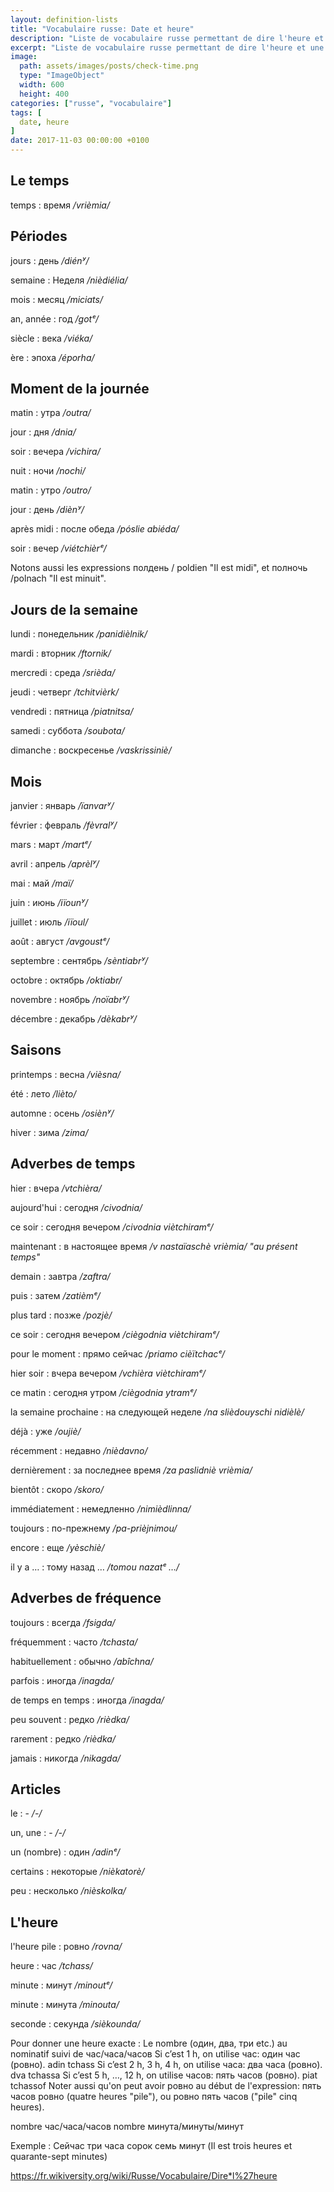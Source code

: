 ```yaml
---
layout: definition-lists
title: "Vocabulaire russe: Date et heure"
description: "Liste de vocabulaire russe permettant de dire l'heure et une date."
excerpt: "Liste de vocabulaire russe permettant de dire l'heure et une date."
image:
  path: assets/images/posts/check-time.png
  type: "ImageObject"
  width: 600
  height: 400
categories: ["russe", "vocabulaire"]
tags: [
  date, heure
]
date: 2017-11-03 00:00:00 +0100
---
```


## Le temps

temps
: время
*/vrièmia/*


## Périodes

jours
: день
*/diénʸ/*

semaine
: Неделя
*/nièdiélia/*

mois
: месяц
*/miciats/*

an, année
: год
*/gotᵉ/*

siècle
: века
*/viéka/*

ère
: эпоха
*/éporha/*


## Moment de la journée

matin
: утра
*/outra/*

jour
: дня
*/dnia/*

soir
: вечера
*/vichira/*

nuit
: ночи
*/nochi/*

matin
: утро
*/outro/*

jour
: день
*/diènʸ/*

après midi
: после обеда
*/pósliе abiéda/*

soir
: вечер
*/viétchièrᵉ/*



Notons aussi les expressions полдень / poldien "Il est midi", et полночь /polnach "Il est minuit".



## Jours de la semaine

lundi
: понедельник
*/panidièlnik/*

mardi
: вторник
*/ftornik/*

mercredi
: среда
*/srièda/*

jeudi
: четверг
*/tchitvièrk/*

vendredi
: пятница
*/piatnitsa/*

samedi
: суббота
*/soubota/*

dimanche
: воскресенье
*/vaskrissiniè/*


## Mois

janvier
: январь
*/ïanvarʸ/*

février
: февраль
*/fèvralʸ/*

mars
: март
*/martᵉ/*

avril
: апрель
*/aprèlʸ/*

mai
: май
*/maï/*

juin
: июнь
*/iïounʸ/*

juillet
: июль
*/iïoul/*

août
: август
*/avgoustᵉ/*

septembre
: сентябрь
*/sèntiabrʸ/*

octobre
: октябрь
*/oktiabr/*

novembre
: ноябрь
*/noïabrʸ/*

décembre
: декабрь
*/dèkabrʸ/*


## Saisons

printemps
: весна
*/vièsna/*

été
: лето
*/lièto/*

automne
: осень
*/osiènʸ/*

hiver
: зима
*/zima/*


## Adverbes de temps

hier
: вчера
*/vtchièra/*

aujourd'hui
: сегодня
*/civodnia/*

ce soir
: сегодня вечером
*/civodnia viètchiramᵉ/*

maintenant
: в настоящее время
*/v nastaïaschè vrièmia/  "au présent temps"*

demain
: завтра
*/zaftra/*

puis
: затем
*/zatièmᵉ/*

plus tard
: позже
*/pozjè/*

ce soir
: сегодня вечером
*/ciègodnia viètchiramᵉ/*

pour le moment
: прямо сейчас
*/priamo cièïtchacᵉ/*

hier soir
: вчера вечером
*/vchièra viètchiramᵉ/*

ce matin
: сегодня утром
*/ciègodnia ytramᵉ/*

la semaine prochaine
: на следующей неделе
*/na slièdouyschi nidièlè/*

déjà
: уже
*/oujiè/*

récemment
: недавно
*/nièdavno/*

dernièrement
: за последнее время
*/za paslidniè vrièmia/*

bientôt
: скоро
*/skoro/*

immédiatement
: немедленно
*/nimièdlinna/*

toujours
: по-прежнему
*/pa-prièjnimou/*

encore
: еще
*/yèschiè/*

il y a …
: тому назад …
*/tomou nazatᵉ …/*


## Adverbes de fréquence

toujours
: всегда
*/fsigda/*

fréquemment
: часто
*/tchasta/*

habituellement
: обычно
*/abîchna/*

parfois
: иногда
*/inagda/*

de temps en temps
: иногда
*/inagda/*

peu souvent
: редко
*/rièdka/*

rarement
: редко
*/rièdka/*

jamais
: никогда
*/nikagda/*


## Articles

le
: -
*/-/*

un, une
: -
*/-/*

un (nombre)
: один
*/adinᵉ/*

certains
: некоторые
*/nièkatorè/*

peu
: несколько
*/nièskolka/*



## L'heure

l'heure pile
: ровно
*/rovna/*

heure
: час
*/tchass/*

minute
: минут
*/minoutᵉ/*

minute
: минута
*/minouta/*

seconde
: секунда
*/sièkounda/*

Pour donner une heure exacte : Le nombre (один, два, три etc.) au nominatif suivi de час/часа/часов
Si c’est 1 h, on utilise час: один час (ровно). adin tchass
Si c’est 2 h, 3 h, 4 h, on utilise часа: два часа (ровно). dva tchassa
Si c’est 5 h, …, 12 h, on utilise часов: пять часов (ровно). piat tchassof
Noter aussi qu'on peut avoir ровно au début de l'expression: пять часов ровно (quatre heures "pile"), ou ровно пять часов ("pile" cinq heures).

nombre час/часа/часов nombre минута/минуты/минут

Exemple : Сейчас три часа сорок семь минут (Il est trois heures et quarante-sept minutes)

<a href="https://fr.wikiversity.org/wiki/Russe/Vocabulaire/Dire*l%27heure">https://fr.wikiversity.org/wiki/Russe/Vocabulaire/Dire*l%27heure</a>
